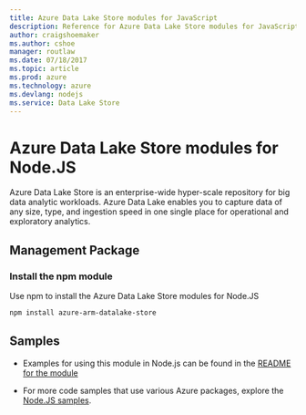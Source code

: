 ```yaml
---
title: Azure Data Lake Store modules for JavaScript
description: Reference for Azure Data Lake Store modules for JavaScript
author: craigshoemaker
ms.author: cshoe
manager: routlaw
ms.date: 07/18/2017
ms.topic: article
ms.prod: azure
ms.technology: azure
ms.devlang: nodejs
ms.service: Data Lake Store
---
```


# Azure Data Lake Store modules for Node.JS

Azure Data Lake Store is an enterprise-wide hyper-scale repository for big data analytic workloads. Azure Data Lake enables you to capture data of any size, type, and ingestion speed in one single place for operational and exploratory analytics.

## Management Package

### Install the npm module

Use npm to install the Azure Data Lake Store modules for Node.JS

```bash
npm install azure-arm-datalake-store
```

## Samples

* Examples for using this module in Node.js can be found in the [README for the module](https://www.npmjs.com/package/azure-arm-datalake-store)

* For more code samples that use various Azure packages, explore the [Node.JS samples](https://docs.microsoft.com/samples/browse/?languages=nodejs).
